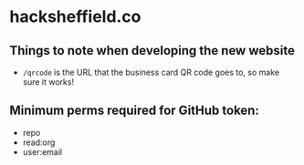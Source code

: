 # hacksheffield.co

## Things to note when developing the new website

- `/qrcode` is the URL that the business card QR code goes to, so make sure it works!

## Minimum perms required for GitHub token:
- repo
- read:org
- user:email
